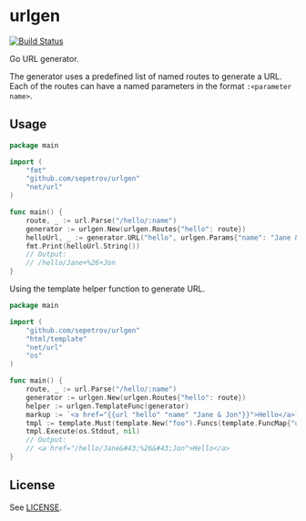 # urlgen

[![Build Status](https://travis-ci.org/sepetrov/urlgen.svg?branch=travis)](https://travis-ci.org/sepetrov/urlgen)

Go URL generator.


The generator uses a predefined list of named routes to generate a URL. Each of
the routes can have a named parameters in the format `:<parameter name>`.

## Usage

```go
package main

import (
	"fmt"
	"github.com/sepetrov/urlgen"
	"net/url"
)

func main() {
	route, _ := url.Parse("/hello/:name")
	generator := urlgen.New(urlgen.Routes{"hello": route})
	helloUrl, _ := generator.URL("hello", urlgen.Params{"name": "Jane & Jon"})
	fmt.Print(helloUrl.String())
	// Output:
	// /hello/Jane+%26+Jon
}
```

Using the template helper function to generate URL.
```go
package main

import (
	"github.com/sepetrov/urlgen"
	"html/template"
	"net/url"
	"os"
)

func main() {
	route, _ := url.Parse("/hello/:name")
	generator := urlgen.New(urlgen.Routes{"hello": route})
	helper := urlgen.TemplateFunc(generator)
	markup := `<a href="{{url "hello" "name" "Jane & Jon"}}">Hello</a>`
	tmpl := template.Must(template.New("foo").Funcs(template.FuncMap{"url": helper}).Parse(markup))
	tmpl.Execute(os.Stdout, nil)
	// Output:
	// <a href="/hello/Jane&#43;%26&#43;Jon">Hello</a>
}
```

## License

See [LICENSE](LICENSE).
